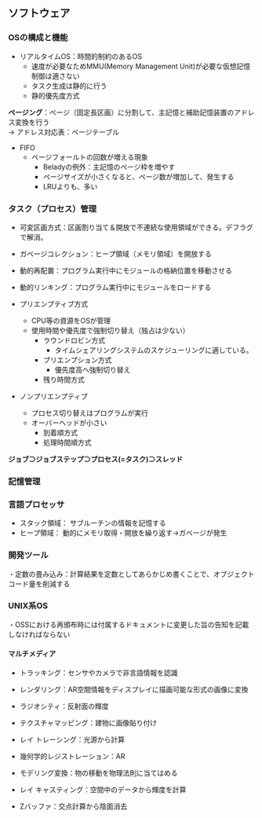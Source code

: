 ## ソフトウェア

### OSの構成と機能

- リアルタイムOS：時間的制約のあるOS
  - 速度が必要なためMMU(Memory Management Unit)が必要な仮想記憶制御は適さない
  - タスク生成は静的に行う
  - 静的優先度方式

**ページング**：ページ（固定長区画）に分割して、主記憶と補助記憶装置のアドレス変換を行う  
→ アドレス対応表：ページテーブル

- FIFO
  - ページフォールトの回数が増える現象
    - Beladyの例外：主記憶のページ枠を増やす
    - ページサイズが小さくなると、ページ数が増加して、発生する
    - LRUよりも、多い


### タスク（プロセス）管理

- 可変区画方式：区画割り当て＆開放で不連続な使用領域ができる。デフラグで解消。
- ガベージコレクション：ヒープ領域（メモリ領域）を開放する
- 動的再配置：プログラム実行中にモジュールの格納位置を移動させる
- 動的リンキング：プログラム実行中にモジュールをロードする

- プリエンプティブ方式
  - CPU等の資源をOSが管理
  - 使用時間や優先度で強制切り替え（独占は少ない）
    - ラウンドロビン方式
      - タイムシェアリングシステムのスケジューリングに適している。  
    - プリエンプション方式
      - 優先度高へ強制切り替え
    - 残り時間方式

- ノンプリエンプティブ
  - プロセス切り替えはプログラムが実行
  - オーバーヘッドが小さい
    - 到着順方式
    - 処理時間順方式

**ジョブ⊃ジョブステップ⊃プロセス(=タスク)⊃スレッド**  

### 記憶管理

### 言語プロセッサ

- スタック領域： サブルーチンの情報を記憶する
- ヒープ領域： 動的にメモリ取得・開放を繰り返す→ガベージが発生


### 開発ツール

・定数の畳み込み：計算結果を定数としてあらかじめ書くことで、オブジェクトコード量を削減する


### UNIX系OS

・OSSにおける再頒布時には付属するドキュメントに変更した旨の告知を記載しなければならない 


#### マルチメディア

- トラッキング：センサやカメラで非言語情報を認識
- レンダリング：AR空間情報をディスプレイに描画可能な形式の画像に変換
- ラジオシティ：反射面の輝度
- テクスチャマッピング：建物に画像貼り付け
- レイ トレーシング：光源から計算

- 幾何学的レジストレーション：AR
- モデリング変換：物の移動を物理法則に当てはめる
- レイ キャスティング：空間中のデータから輝度を計算
- Zバッファ：交点計算から陰面消去